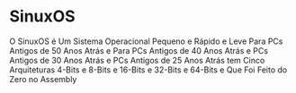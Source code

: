 # SinuxOS
O SinuxOS é Um Sistema Operacional Pequeno e Rápido e Leve Para PCs Antigos de 50 Anos Atrás e Para PCs Antigos de 40 Anos Atrás e PCs Antigos de 30 Anos Atrás e PCs Antigos de 25 Anos Atrás tem Cinco Arquiteturas 4-Bits e 8-Bits e 16-Bits e 32-Bits e 64-Bits e Que Foi Feito do Zero no Assembly
